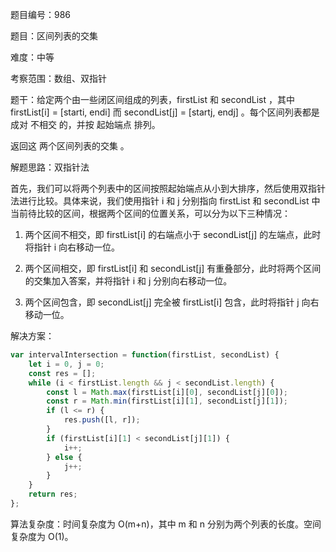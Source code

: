 题目编号：986

题目：区间列表的交集

难度：中等

考察范围：数组、双指针

题干：给定两个由一些闭区间组成的列表，firstList 和 secondList ，其中 firstList[i] = [starti, endi] 而 secondList[j] = [startj, endj] 。每个区间列表都是成对 不相交 的，并按 起始端点 排列。

返回这 两个区间列表的交集 。

解题思路：双指针法

首先，我们可以将两个列表中的区间按照起始端点从小到大排序，然后使用双指针法进行比较。具体来说，我们使用指针 i 和 j 分别指向 firstList 和 secondList 中当前待比较的区间，根据两个区间的位置关系，可以分为以下三种情况：

1. 两个区间不相交，即 firstList[i] 的右端点小于 secondList[j] 的左端点，此时将指针 i 向右移动一位。

2. 两个区间相交，即 firstList[i] 和 secondList[j] 有重叠部分，此时将两个区间的交集加入答案，并将指针 i 和 j 分别向右移动一位。

3. 两个区间包含，即 secondList[j] 完全被 firstList[i] 包含，此时将指针 j 向右移动一位。

解决方案：

```javascript
var intervalIntersection = function(firstList, secondList) {
    let i = 0, j = 0;
    const res = [];
    while (i < firstList.length && j < secondList.length) {
        const l = Math.max(firstList[i][0], secondList[j][0]);
        const r = Math.min(firstList[i][1], secondList[j][1]);
        if (l <= r) {
            res.push([l, r]);
        }
        if (firstList[i][1] < secondList[j][1]) {
            i++;
        } else {
            j++;
        }
    }
    return res;
};
```

算法复杂度：时间复杂度为 O(m+n)，其中 m 和 n 分别为两个列表的长度。空间复杂度为 O(1)。